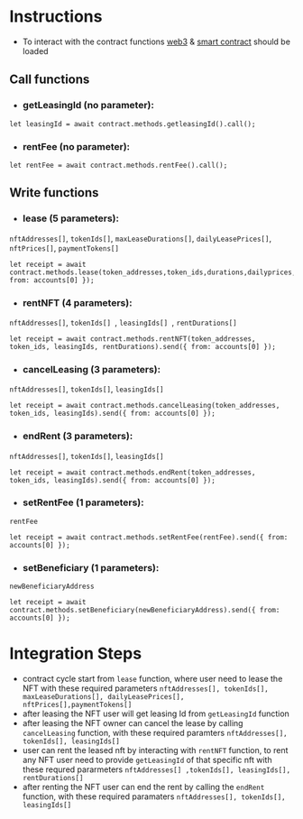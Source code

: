 
# Instructions
- To interact with the contract functions [web3](https://github.com/ChainSafe/web3.js) & [smart contract](https://www.ibm.com/topics/smart-contracts) should be loaded

## Call functions

- ### getLeasingId (no parameter):
```
let leasingId = await contract.methods.getleasingId().call();
```

- ### rentFee (no parameter):
```
let rentFee = await contract.methods.rentFee().call();
```

## Write functions

- ### lease (5 parameters):
```nftAddresses[]```,
```tokenIds[]```,
```maxLeaseDurations[]```,
```dailyLeasePrices[]```,
```nftPrices[]```,
```paymentTokens[]```

```
let receipt = await contract.methods.lease(token_addresses,token_ids,durations,dailyprices,nftPrices,paymentTypes).send({ from: accounts[0] });
```

- ### rentNFT (4 parameters):
```nftAddresses[]```,
```tokenIds[] ```,
```leasingIds[] ```,
```rentDurations[] ```
```
let receipt = await contract.methods.rentNFT(token_addresses, token_ids, leasingIds, rentDurations).send({ from: accounts[0] });
```

- ### cancelLeasing (3 parameters):
```nftAddresses[]```,
```tokenIds[]```,
```leasingIds[]```
 ```
let receipt = await contract.methods.cancelLeasing(token_addresses, token_ids, leasingIds).send({ from: accounts[0] });
```
- ### endRent (3 parameters):
```nftAddresses[]```,
```tokenIds[]```,
```leasingIds[]```
```
let receipt = await contract.methods.endRent(token_addresses, token_ids, leasingIds).send({ from: accounts[0] });
```

- ### setRentFee (1 parameters):
```rentFee```
```
let receipt = await contract.methods.setRentFee(rentFee).send({ from: accounts[0] });
```

- ### setBeneficiary (1 parameters):
```newBeneficiaryAddress```
```
let receipt = await contract.methods.setBeneficiary(newBeneficiaryAddress).send({ from: accounts[0] });
```


# Integration Steps

- contract cycle start from ``lease`` function, where user need to lease the NFT with these required parameters  ```nftAddresses[], tokenIds[], maxLeaseDurations[], dailyLeasePrices[], nftPrices[],paymentTokens[]```
- after leasing the NFT user will get leasing Id from ```getLeasingId``` function
- after leasing the NFT owner can cancel the lease by calling ```cancelLeasing``` function, with these required paramters ```nftAddresses[], tokenIds[], leasingIds[]```
- user can rent the leased nft by interacting with ```rentNFT``` function, to rent any NFT user need to provide ```getLeasingId``` of that specific nft with these requred pararmeters ```nftAddresses[] ,tokenIds[], leasingIds[], rentDurations[] ```
- after renting the NFT user can end the rent by calling the ```endRent``` function, with these required paramaters ```nftAddresses[], tokenIds[], leasingIds[]```


